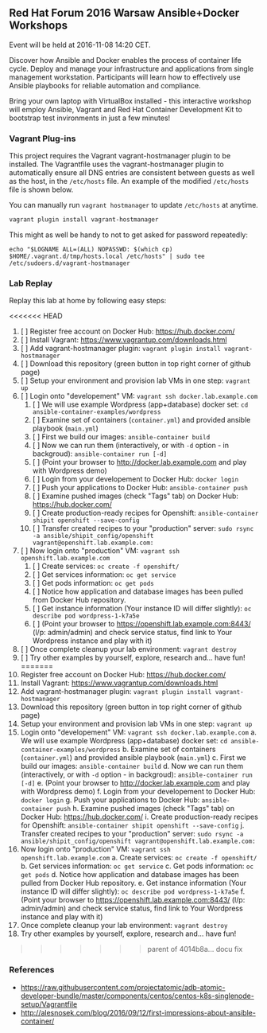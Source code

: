 ## Red Hat Forum 2016 Warsaw Ansible+Docker Workshops

Event will be held at 2016-11-08 14:20 CET.

Discover how Ansible and Docker enables the process of container
life cycle. Deploy and manage your infrastructure and applications
from single management workstation. Participants will learn how
to effectively use Ansible playbooks for reliable automation and
compliance.

Bring your own laptop with VirtualBox installed - this interactive
workshop will employ Ansible, Vagrant and Red Hat Container Development
Kit to bootstrap test invironments in just a few minutes!

### Vagrant Plug-ins

This project requires the Vagrant vagrant-hostmanager plugin to be
installed. The Vagrantfile uses the vagrant-hostmanager plugin to
automatically ensure all DNS entries are consistent between guests as
well as the host, in the `/etc/hosts` file. An example of the modified
`/etc/hosts` file is shown below.

You can manually run `vagrant hostmanager` to update `/etc/hosts` at
anytime.

```sh
vagrant plugin install vagrant-hostmanager
```

This might as well be handy to not to get asked for password repeatedly:
```
echo "$LOGNAME ALL=(ALL) NOPASSWD: $(which cp) $HOME/.vagrant.d/tmp/hosts.local /etc/hosts" | sudo tee /etc/sudoers.d/vagrant-hostmanager
```

### Lab Replay

Replay this lab at home by following easy steps:

<<<<<<< HEAD
1. [ ] Register free account on Docker Hub: https://hub.docker.com/
2. [ ] Install Vagrant: https://www.vagrantup.com/downloads.html
3. [ ] Add vagrant-hostmanager plugin: ```vagrant plugin install vagrant-hostmanager```
4. [ ] Download this repository (green button in top right corner of github page)
5. [ ] Setup your environment and provision lab VMs in one step: ```vagrant up```
6. [ ] Login onto "developement" VM: ```vagrant ssh docker.lab.example.com```
   1. [ ] We will use example Wordpress (app+database) docker set: ```cd ansible-container-examples/wordpress```
   2. [ ] Examine set of containers (```container.yml```) and provided ansible playbook (```main.yml```)
   3. [ ] First we build our images: ```ansible-container build```
   4. [ ] Now we can run them (interactively, or with ```-d``` option - in backgroud): ```ansible-container run [-d]```
   5. [ ] (Point your browser to http://docker.lab.example.com and play with Wordpress demo)
   6. [ ] Login from your developement to Docker Hub: ```docker login```
   7. [ ] Push your applications to Docker Hub: ```ansible-container push```
   8. [ ] Examine pushed images (check "Tags" tab) on Docker Hub: https://hub.docker.com/
   9. [ ] Create production-ready recipes for Openshift: ```ansible-container shipit openshift --save-config```
   10. [ ] Transfer created recipes to your "production" server: ```sudo rsync -a ansible/shipit_config/openshift vagrant@openshift.lab.example.com:```
7. [ ] Now login onto "production" VM: ```vagrant ssh openshift.lab.example.com```
   1. [ ] Create services: ```oc create -f openshift/```
   2. [ ] Get services information: ```oc get service```
   3. [ ] Get pods information: ```oc get pods```
   4. [ ] Notice how application and database images has been pulled from Docker Hub repository.
   5. [ ] Get instance information (Your instance ID will differ slightly): ```oc describe pod wordpress-1-k7a5e```
   6. [ ] (Point your browser to https://openshift.lab.example.com:8443/ (l/p: admin/admin) and check service status, find link to Your Wordpress instance and play with it)
8. [ ] Once complete cleanup your lab environment: ```vagrant destroy```
9. [ ] Try other examples by yourself, explore, research and... have fun!
=======
1. Register free account on Docker Hub: https://hub.docker.com/
2. Install Vagrant: https://www.vagrantup.com/downloads.html
3. Add vagrant-hostmanager plugin: ```vagrant plugin install vagrant-hostmanager```
4. Download this repository (green button in top right corner of github page)
5. Setup your environment and provision lab VMs in one step: ```vagrant up```
6. Login onto "developement" VM: ```vagrant ssh docker.lab.example.com```
   a. We will use example Wordpress (app+database) docker set: ```cd ansible-container-examples/wordpress```
   b. Examine set of containers (```container.yml```) and provided ansible playbook (```main.yml```)
   c. First we build our images: ```ansible-container build```
   d. Now we can run them (interactively, or with ```-d``` option - in backgroud): ```ansible-container run [-d]```
   e. (Point your browser to http://docker.lab.example.com and play with Wordpress demo)
   f. Login from your developement to Docker Hub: ```docker login```
   g. Push your applications to Docker Hub: ```ansible-container push```
   h. Examine pushed images (check "Tags" tab) on Docker Hub: https://hub.docker.com/
   i. Create production-ready recipes for Openshift: ```ansible-container shipit openshift --save-config```
   j. Transfer created recipes to your "production" server: ```sudo rsync -a ansible/shipit_config/openshift vagrant@openshift.lab.example.com:```
7. Now login onto "production" VM: ```vagrant ssh openshift.lab.example.com```
   a. Create services: ```oc create -f openshift/```
   b. Get services information: ```oc get service```
   c. Get pods information: ```oc get pods```
   d. Notice how application and database images has been pulled from Docker Hub repository.
   e. Get instance information (Your instance ID will differ slightly): ```oc describe pod wordpress-1-k7a5e```
   f. (Point your browser to https://openshift.lab.example.com:8443/ (l/p: admin/admin) and check service status, find link to Your Wordpress instance and play with it)
8. Once complete cleanup your lab environment: ```vagrant destroy```
9. Try other examples by yourself, explore, research and... have fun!
>>>>>>> parent of 4014b8a... docu fix

### References

- https://raw.githubusercontent.com/projectatomic/adb-atomic-developer-bundle/master/components/centos/centos-k8s-singlenode-setup/Vagrantfile
- http://alesnosek.com/blog/2016/09/12/first-impressions-about-ansible-container/


